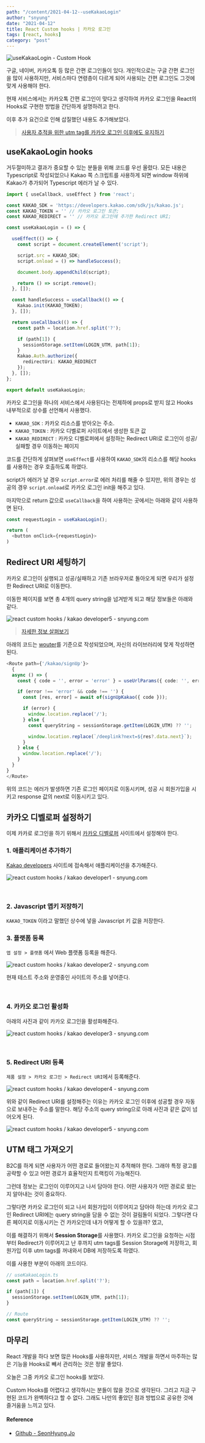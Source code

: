 ```yaml
---
path: "/content/2021-04-12--useKakaoLogin"
author: "snyung"
date: "2021-04-12"
title: React Custom hooks | 카카오 로그인
tags: [react, hooks]
category: "post"
---
```


![useKakaoLogin - Custom Hook](../../assets/hooks/useKakaoLogin.png)

구글, 네이버, 카카오톡 등 많은 간편 로그인들이 있다. 개인적으로는 구글 간편 로그인을 많이 사용하지만, 서비스마다 연령층이 다르게 되어 사용되는 간편 로그인도 그것에 맞게 사용해야 한다.

현재 서비스에서는 카카오톡 간편 로그인이 맞다고 생각하여 카카오 로그인을 React의 Hooks로 구현한 방법을 간단하게 설명하려고 한다.

이후 추가 요건으로 인해 삽질했던 내용도 추가해보았다.

> [사용자 추적을 위한 utm tag를 카카오 로그인 이후에도 유지하기](#utm-태그-가져오기)

## useKakaoLogin hooks

거두절미하고 결과가 중요할 수 있는 분들을 위해 코드를 우선 올렸다. 모든 내용은 Typescript로 작성되었으나 Kakao 쪽 스크립트를 사용하게 되면 window 하위에 Kakao가 추가되어 Typescript 에러가 날 수 있다.

```ts
import { useCallback, useEffect } from 'react';

const KAKAO_SDK = 'https://developers.kakao.com/sdk/js/kakao.js';
const KAKAO_TOKEN = '' // 카카오 로그인 토큰;
const KAKAO_REDIRECT = '' // 카카오 로그인에 추가한 Redirect URI;

const useKakaoLogin = () => {

  useEffect(() => {
    const script = document.createElement('script');

    script.src = KAKAO_SDK;
    script.onload = () => handleSuccess();

    document.body.appendChild(script);

    return () => script.remove();
  }, []);

  const handleSuccess = useCallback(() => {
    Kakao.init(KAKAO_TOKEN);
  }, []);

  return useCallback(() => {
    const path = location.href.split('?');

    if (path[1]) {
      sessionStorage.setItem(LOGIN_UTM, path[1]);
    }
    Kakao.Auth.authorize({
      redirectUri: KAKAO_REDIRECT
    });
  }, []);
};

export default useKakaoLogin;
```

카카오 로그인을 하나의 서비스에서 사용된다는 전제하에 props로 받지 않고 Hooks 내부적으로 상수를 선언해서 사용했다.

- `KAKAO_SDK` : 카카오 리소스를 받아오는 주소.
- `KAKAO_TOKEN` : 카카오 디벨로퍼 사이트에서 생성한 토큰 값
- `KAKAO_REDIRECT` : 카카오 디벨로퍼에서 설정하는 Redirect URI로 로그인이 성공/실패할 경우 이동하는 페이지

코드를 간단하게 살펴보면 `useEffect`를 사용하여 `KAKAO_SDK`의 리소스를 해당 hooks를 사용하는 경우 호출하도록 하였다.

script가 에러가 날 경우 `script.error`로 에러 처리를 해줄 수 있지만, 위의 경우는 성공의 경우 `script.onload`로 카카오 로그인 init을 해주고 있다.

마지막으로 return 값으로 `useCallback`을 하여 사용하는 곳에서는 아래와 같이 사용하면 된다.

```ts
const requestLogin = useKakaoLogin();

return (
  <button onClick={requestLogin}>
)
```

## Redirect URI 세팅하기

카카오 로그인이 실행되고 성공/실패하고 기존 브라우저로 돌아오게 되면 우리가 설정한 Redirect URI로 이동한다.

이동한 페이지를 보면 총 4개의 query string을 넘겨받게 되고 해당 정보들은 아래와 같다.

![react custom hooks / kakao developer5 - snyung.com](https://user-images.githubusercontent.com/24274424/114301157-7594f880-9afe-11eb-8893-6076c2008dcf.png)

> [자세한 정보 살펴보기](https://developers.kakao.com/docs/latest/ko/kakaologin/js)

아래의 코드는 [wouter](https://www.npmjs.com/package/wouter)를 기준으로 작성되었으며, 자신의 라이브러리에 맞게 작성하면 된다.

```ts
<Route path={'/kakao/signUp'}>
  {
  async () => {
    const { code = '', error = 'error' } = useUrlParams({ code: '', error: '' });

    if (error !== 'error' && code !== '') {
      const [res, error] = await of(signUpKakao({ code }));

      if (error) {
        window.location.replace('/');
      } else {
        const queryString = sessionStorage.getItem(LOGIN_UTM) ?? '';

        window.location.replace(`/deeplink?next=${res?.data.next}`);
      }
    } else {
      window.location.replace('/');
    }
  }
}
</Route>
```

위의 코드는 에러가 발생하면 기존 로그인 페이지로 이동시키며, 성공 시 회원가입을 시키고 response 값의 next로 이동시키고 있다.

## 카카오 디벨로퍼 설정하기

이제 카카로 로그인을 하기 위해서 [카카오 디벨로퍼](https://developers.kakao.com/) 사이트에서 설정해야 한다.

### **1. 애플리케이션 추가하기**

[Kakao developers](https://developers.kakao.com/console/app) 사이트에 접속해서 애플리케이션을 추가해준다.

![react custom hooks / kakao developer1 - snyung.com](https://user-images.githubusercontent.com/24274424/114300952-8133ef80-9afd-11eb-99a0-51e8a8e6820d.png)

<br/>

### **2. Javascript 앱키 저장하기**

`KAKAO_TOKEN` 이라고 말했던 상수에 넣을 Javascript 키 값을 저장한다.

### **3. 플랫폼 등록**

`앱 설정 > 플랫폼` 에서 Web 플랫폼 등록을 해준다.

![react custom hooks / kakao developer2 - snyung.com](https://user-images.githubusercontent.com/24274424/114301044-e12a9600-9afd-11eb-808c-5e1efb7e6cf9.png)

현재 테스트 주소와 운영중인 사이트의 주소를 넣어준다.

<br/>

### **4. 카카오 로그인 활성화**

아래의 사진과 같이 카카오 로그인을 활성화해준다.

![react custom hooks / kakao developer3 - snyung.com](https://user-images.githubusercontent.com/24274424/114301081-0f0fda80-9afe-11eb-8adf-bef261f24311.png)

<br/>

### **5. Redirect URI 등록**

`제품 설정 > 카카오 로그인 > Redirect URI`에서 등록해준다.

![react custom hooks / kakao developer4 - snyung.com](https://user-images.githubusercontent.com/24274424/114301118-42eb0000-9afe-11eb-9d22-d778c35aee64.png)

위와 같이 Redirect URI를 설정해주는 이유는 카카오 로그인 이후에 성공할 경우 자동으로 보내주는 주소를 말한다. 해당 주소의 query string으로 아래 사진과 같은 값이 넘어오게 된다.

![react custom hooks / kakao developer5 - snyung.com](https://user-images.githubusercontent.com/24274424/114301157-7594f880-9afe-11eb-8893-6076c2008dcf.png)

## UTM 태그 가져오기

B2C를 하게 되면 사용자가 어떤 경로로 들어왔는지 추적해야 한다. 그래야 특정 광고를 공략할 수 있고 어떤 경로가 효율적인지 트랙킹이 가능해진다.

그런데 정보는 로그인이 이루어지고 나서 담아야 한다. 어떤 사용자가 어떤 경로로 왔는지 알아내는 것이 중요하다.

그렇다면 카카오 로그인이 되고 나서 회원가입이 이루어지고 담아야 하는데 카카오 로그인 Redirect URI에는 query string을 담을 수 없는 것이 걸림돌이 되었다. 그렇다면 다른 페이지로 이동시키는 건 카카오인데 내가 어떻게 할 수 있을까? 였고,

이를 해결하기 위해서 **Session Storage**를 사용했다. 카카오 로그인을 요청하는 시점부터 Redirect가 이루어지고 난 후까지 utm tags를 Session Storage에 저장하고, 회원가입 이후 utm tags를 꺼내와서 DB에 저장하도록 하였다.

이를 사용한 부분이 아래의 코드이다.

```ts
// useKakaoLogin.ts
const path = location.href.split('?');

if (path[1]) {
  sessionStorage.setItem(LOGIN_UTM, path[1]);
}

// Route
const queryString = sessionStorage.getItem(LOGIN_UTM) ?? '';
```

## 마무리

React 개발을 하다 보면 많은 Hooks를 사용하지만, 서비스 개발을 하면서 마주하는 많은 기능을 Hooks로 빼서 관리하는 것은 정말 좋았다.

오늘은 그중 카카오 로그인 hooks를 보았다.

Custom Hooks를 어렵다고 생각하시는 분들이 많을 것으로 생각된다. 그리고 지금 구현된 코드가 완벽하다고 할 수 없다. 그래도 나만의 좋았던 점과 방법으로 공유한 것에 즐거움을 느끼고 있다.

#### Reference

- [Github - SeonHyung.Jo](https://github.com/SeonHyungJo)

